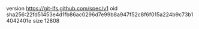 version https://git-lfs.github.com/spec/v1
oid sha256:22fd51453e4d1fb86ac0296d7e99b8a947f52c8f6f015a224b9c73b14042401e
size 12808
